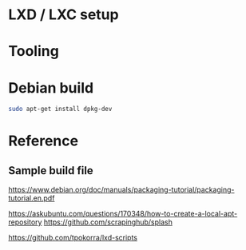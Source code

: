# LXD / LXC setup


# Tooling

# Debian build

```bash
sudo apt-get install dpkg-dev
```


# Reference
## Sample build file

https://www.debian.org/doc/manuals/packaging-tutorial/packaging-tutorial.en.pdf


https://askubuntu.com/questions/170348/how-to-create-a-local-apt-repository
https://github.com/scrapinghub/splash


https://github.com/tpokorra/lxd-scripts

